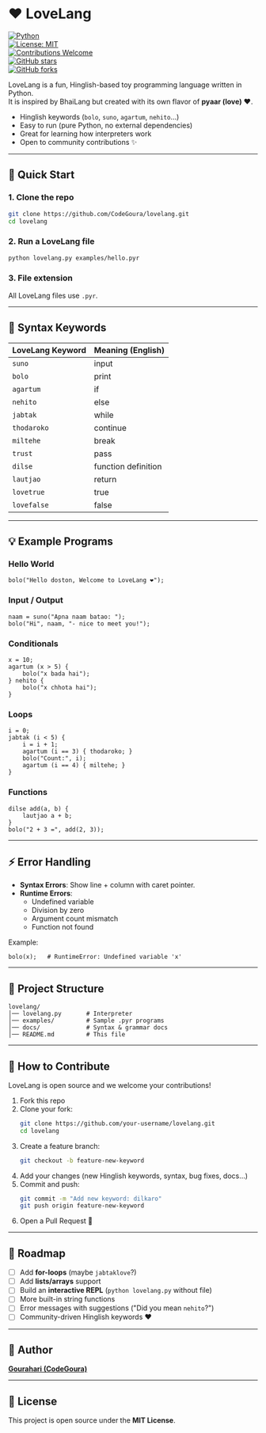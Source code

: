 # ❤️ LoveLang

[![Python](https://img.shields.io/badge/Python-3.8%2B-blue)](https://www.python.org/)  
[![License: MIT](https://img.shields.io/badge/License-MIT-green.svg)](LICENSE)  
[![Contributions Welcome](https://img.shields.io/badge/Contributions-Welcome-brightgreen.svg)](../../issues)  
[![GitHub stars](https://img.shields.io/github/stars/CodeGoura/lovelang.svg?style=social)](https://github.com/CodeGoura/lovelang/stargazers)  
[![GitHub forks](https://img.shields.io/github/forks/CodeGoura/lovelang.svg?style=social)](https://github.com/CodeGoura/lovelang/network/members)  

LoveLang is a fun, Hinglish-based toy programming language written in Python.  
It is inspired by BhaiLang but created with its own flavor of **pyaar (love)** ❤️.

- Hinglish keywords (`bolo`, `suno`, `agartum`, `nehito`…)
- Easy to run (pure Python, no external dependencies)
- Great for learning how interpreters work
- Open to community contributions ✨

---

## 🚀 Quick Start

### 1. Clone the repo
```bash
git clone https://github.com/CodeGoura/lovelang.git
cd lovelang
```

### 2. Run a LoveLang file
```bash
python lovelang.py examples/hello.pyr
```

### 3. File extension
All LoveLang files use `.pyr`.

---

## 📝 Syntax Keywords

| LoveLang Keyword | Meaning (English)   |
|------------------|---------------------|
| `suno`           | input               |
| `bolo`           | print               |
| `agartum`        | if                  |
| `nehito`         | else                |
| `jabtak`         | while               |
| `thodaroko`      | continue            |
| `miltehe`        | break               |
| `trust`          | pass                |
| `dilse`          | function definition |
| `lautjao`        | return              |
| `lovetrue`       | true                |
| `lovefalse`      | false               |

---

## 💡 Example Programs

### Hello World
```pyr
bolo("Hello doston, Welcome to LoveLang ❤️");
```

### Input / Output
```pyr
naam = suno("Apna naam batao: ");
bolo("Hi", naam, "- nice to meet you!");
```

### Conditionals
```pyr
x = 10;
agartum (x > 5) {
    bolo("x bada hai");
} nehito {
    bolo("x chhota hai");
}
```

### Loops
```pyr
i = 0;
jabtak (i < 5) {
    i = i + 1;
    agartum (i == 3) { thodaroko; }
    bolo("Count:", i);
    agartum (i == 4) { miltehe; }
}
```

### Functions
```pyr
dilse add(a, b) {
    lautjao a + b;
}
bolo("2 + 3 =", add(2, 3));
```

---

## ⚡ Error Handling

- **Syntax Errors**: Show line + column with caret pointer.  
- **Runtime Errors**:  
  - Undefined variable  
  - Division by zero  
  - Argument count mismatch  
  - Function not found  

Example:
```pyr
bolo(x);   # RuntimeError: Undefined variable 'x'
```

---

## 📂 Project Structure
```
lovelang/
│── lovelang.py       # Interpreter
│── examples/         # Sample .pyr programs
│── docs/             # Syntax & grammar docs
│── README.md         # This file
```

---

## 🤝 How to Contribute

LoveLang is open source and we welcome your contributions!

1. Fork this repo
2. Clone your fork:
   ```bash
   git clone https://github.com/your-username/lovelang.git
   cd lovelang
   ```
3. Create a feature branch:
   ```bash
   git checkout -b feature-new-keyword
   ```
4. Add your changes (new Hinglish keywords, syntax, bug fixes, docs…)
5. Commit and push:
   ```bash
   git commit -m "Add new keyword: dilkaro"
   git push origin feature-new-keyword
   ```
6. Open a Pull Request 🎉

---

## 📌 Roadmap

- [ ] Add **for-loops** (maybe `jabtaklove`?)  
- [ ] Add **lists/arrays** support  
- [ ] Build an **interactive REPL** (`python lovelang.py` without file)  
- [ ] More built-in string functions  
- [ ] Error messages with suggestions ("Did you mean `nehito`?")  
- [ ] Community-driven Hinglish keywords ❤️  

---

## 👤 Author
**[Gourahari (CodeGoura)](https://github.com/CodeGoura)**  

---

## 📜 License
This project is open source under the **MIT License**.
